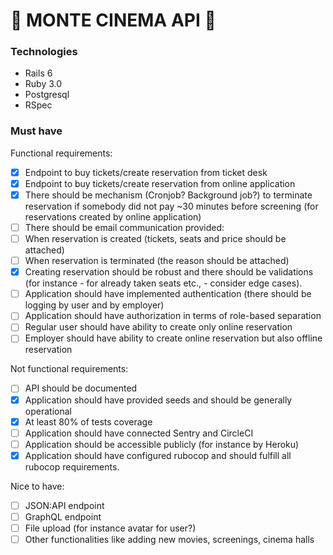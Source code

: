 # 🍿 MONTE CINEMA API 🎥

### Technologies
- Rails 6
- Ruby 3.0
- Postgresql
- RSpec

### Must have
Functional requirements:
- [x] Endpoint to buy tickets/create reservation from ticket desk
- [x] Endpoint to buy tickets/create reservation from online application
- [x] There should be mechanism (Cronjob? Background job?) to terminate reservation if somebody did not pay ~30 minutes before screening (for reservations created by online application)
- [ ] There should be email communication provided:
- [ ] When reservation is created (tickets, seats and price should be attached)
- [ ] When reservation is terminated (the reason should be attached)
- [x] Creating reservation should be robust and there should be validations (for instance - for already taken seats etc., - consider edge cases). 
- [ ] Application should have implemented authentication (there should be logging by user and by employer)
- [ ] Application should have authorization in terms of role-based separation
- [ ] Regular user should have ability to create only online reservation
- [ ] Employer should have ability to create online reservation but also offline reservation

Not functional requirements:
- [ ] API should be documented 
- [x] Application should have provided seeds and should be generally operational
- [x] At least 80% of tests coverage
- [ ] Application should have connected Sentry and CircleCI
- [ ] Application should be accessible publicly (for instance by Heroku)
- [x] Application should have configured rubocop and should fulfill all rubocop requirements.

Nice to have:
- [ ] JSON:API endpoint
- [ ] GraphQL endpoint
- [ ] File upload (for instance avatar for user?)
- [ ] Other functionalities like adding new movies, screenings, cinema halls
